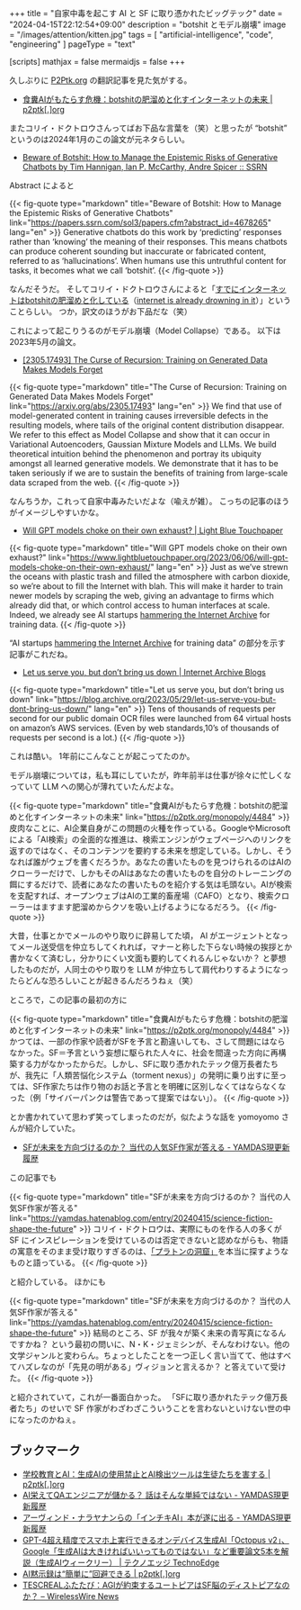 +++
title = "自家中毒を起こす AI と SF に取り憑かれたビッグテック"
date =  "2024-04-15T22:12:54+09:00"
description = "botshit とモデル崩壊"
image = "/images/attention/kitten.jpg"
tags = [ "artificial-intelligence", "code", "engineering" ]
pageType = "text"

[scripts]
  mathjax = false
  mermaidjs = false
+++

久しぶりに [P2Ptk.org](https://p2ptk.org/ "P2Pとかその辺のお話R | Sharing is Caring") の翻訳記事を見た気がする。

- [食糞AIがもたらす危機：botshitの肥溜めと化すインターネットの未来 | p2ptk[.]org](https://p2ptk.org/monopoly/4484)

またコリイ・ドクトロウさんってばお下品な言葉を（笑）と思ったが “botshit” というのは2024年1月のこの論文が元ネタらしい。

- [Beware of Botshit: How to Manage the Epistemic Risks of Generative Chatbots by Tim Hannigan, Ian P. McCarthy, Andre Spicer :: SSRN](https://papers.ssrn.com/sol3/papers.cfm?abstract_id=4678265)

Abstract によると

{{< fig-quote type="markdown" title="Beware of Botshit: How to Manage the Epistemic Risks of Generative Chatbots" link="https://papers.ssrn.com/sol3/papers.cfm?abstract_id=4678265" lang="en" >}}
Generative chatbots do this work by ‘predicting’ responses rather than ‘knowing’ the meaning of their responses. This means chatbots can produce coherent sounding but inaccurate or fabricated content, referred to as ‘hallucinations’. When humans use this untruthful content for tasks, it becomes what we call ‘botshit’.
{{< /fig-quote >}}

なんだそうだ。
そしてコリイ・ドクトロウさんによると「[すでにインターネットはbotshitの肥溜めと化している](https://p2ptk.org/monopoly/4484 "食糞AIがもたらす危機：botshitの肥溜めと化すインターネットの未来 | p2ptk[.]org")（[internet is already drowning in it](https://pluralistic.net/2024/03/14/inhuman-centipede/#enshittibottification "Pluralistic: The Coprophagic AI crisis (14 Mar 2024) – Pluralistic: Daily links from Cory Doctorow")）」ということらしい。
つか，訳文のほうがお下品だな（笑）

これによって起こりうるのがモデル崩壊（Model Collapse）である。
以下は2023年5月の論文。

- [[2305.17493] The Curse of Recursion: Training on Generated Data Makes Models Forget](https://arxiv.org/abs/2305.17493)

{{< fig-quote type="markdown" title="The Curse of Recursion: Training on Generated Data Makes Models Forget" link="https://arxiv.org/abs/2305.17493" lang="en" >}}
We find that use of model-generated content in training causes irreversible defects in the resulting models, where tails of the original content distribution disappear. We refer to this effect as Model Collapse and show that it can occur in Variational Autoencoders, Gaussian Mixture Models and LLMs.  We build theoretical intuition behind the phenomenon and portray its ubiquity amongst all learned generative models. We demonstrate that it has to be taken seriously if we are to sustain the benefits of training from large-scale data scraped from the web.
{{< /fig-quote >}}

なんちうか，これって自家中毒みたいだよな（喩えが雑）。
こっちの記事のほうがイメージしやすいかな。

- [Will GPT models choke on their own exhaust? | Light Blue Touchpaper](https://www.lightbluetouchpaper.org/2023/06/06/will-gpt-models-choke-on-their-own-exhaust/)

{{< fig-quote type="markdown" title="Will GPT models choke on their own exhaust?" link="https://www.lightbluetouchpaper.org/2023/06/06/will-gpt-models-choke-on-their-own-exhaust/" lang="en" >}}
Just as we’ve strewn the oceans with plastic trash and filled the atmosphere with carbon dioxide, so we’re about to fill the Internet with blah. This will make it harder to train newer models by scraping the web, giving an advantage to firms which already did that, or which control access to human interfaces at scale. Indeed, we already see AI startups [hammering the Internet Archive](https://blog.archive.org/2023/05/29/let-us-serve-you-but-dont-bring-us-down/) for training data.
{{< /fig-quote >}}

“AI startups [hammering the Internet Archive](https://blog.archive.org/2023/05/29/let-us-serve-you-but-dont-bring-us-down/) for training data” の部分を示す記事がこれだね。

- [Let us serve you, but don’t bring us down | Internet Archive Blogs](https://blog.archive.org/2023/05/29/let-us-serve-you-but-dont-bring-us-down/)

{{< fig-quote type="markdown" title="Let us serve you, but don’t bring us down" link="https://blog.archive.org/2023/05/29/let-us-serve-you-but-dont-bring-us-down/" lang="en" >}}
Tens of thousands of requests per second for our public domain OCR files were launched from 64 virtual hosts on amazon’s AWS services. (Even by web standards,10’s of thousands of requests per second is a lot.)
{{< /fig-quote >}}

これは酷い。
1年前にこんなことが起こってたのか。

モデル崩壊については，私も耳にしていたが，昨年前半は仕事が徐々に忙しくなっていて LLM への関心が薄れていたんだよな。

{{< fig-quote type="markdown" title="食糞AIがもたらす危機：botshitの肥溜めと化すインターネットの未来" link="https://p2ptk.org/monopoly/4484" >}}
皮肉なことに、AI企業自身がこの問題の火種を作っている。GoogleやMicrosoftによる「AI検索」の全面的な推進は、検索エンジンがウェブページへのリンクを返すのではなく、そのコンテンツを要約する未来を想定している。しかし、そうなれば誰がウェブを書くだろうか。あなたの書いたものを見つけられるのはAIのクローラーだけで、しかもそのAIはあなたの書いたものを自分のトレーニングの餌にするだけで、読者にあなたの書いたものを紹介する気は毛頭ない。AIが検索を支配すれば、オープンウェブはAIの工業的畜産場（CAFO）となり、検索クローラーはますます肥溜めからクソを吸い上げるようになるだろう。
{{< /fig-quote >}}

大昔，仕事とかでメールのやり取りに辟易してた頃， AI がエージェントとなってメール送受信を仲立ちしてくれれば，マナーと称した下らない時候の挨拶とか書かなくて済むし，分かりにくい文面も要約してくれるんじゃないか？ と夢想したものだが，人同士のやり取りを LLM が仲立ちして肩代わりするようになったらどんな恐ろしいことが起きるんだろうねぇ（笑）

ところで，この記事の最初の方に

{{< fig-quote type="markdown" title="食糞AIがもたらす危機：botshitの肥溜めと化すインターネットの未来" link="https://p2ptk.org/monopoly/4484" >}}
かつては、一部の作家や読者がSFを予言と勘違いしても、さして問題にはならなかった。SF＝予言という妄想に駆られた人々に、社会を間違った方向に再構築する力がなかったからだ。しかし、SFに取り憑かれたテック億万長者たちが、我先に「人類苦悩化システム（torment nexus）」の発明に乗り出すに至っては、SF作家たちは作り物のお話と予言とを明確に区別しなくてはならなくなった（例「サイバーパンクは警告であって提案ではない」）。
{{< /fig-quote >}}

とか書かれていて思わず笑ってしまったのだが，似たような話を yomoyomo さんが紹介していた。

- [SFが未来を方向づけるのか？ 当代の人気SF作家が答える - YAMDAS現更新履歴](https://yamdas.hatenablog.com/entry/20240415/science-fiction-shape-the-future)

この記事でも

{{< fig-quote type="markdown" title="SFが未来を方向づけるのか？ 当代の人気SF作家が答える" link="https://yamdas.hatenablog.com/entry/20240415/science-fiction-shape-the-future" >}}
コリイ・ドクトロウは、実際にものを作る人の多くが SF にインスピレーションを受けているのは否定できないと認めながらも、物語の寓意をそのまま受け取りすぎるのは、[「プラトンの洞窟」](https://ja.wikipedia.org/wiki/%E6%B4%9E%E7%AA%9F%E3%81%AE%E6%AF%94%E5%96%A9)を本当に探すようなものと語っている。
{{< /fig-quote >}}

と紹介している。
ほかにも

{{< fig-quote type="markdown" title="SFが未来を方向づけるのか？ 当代の人気SF作家が答える" link="https://yamdas.hatenablog.com/entry/20240415/science-fiction-shape-the-future" >}}
結局のところ、SF が我々が築く未来の青写真になるんですかね？ という最初の問いに、N・K・ジェミシンが、そんなわけない。他の文学ジャンルと変わらん。ちょっとしたことを一つ正しく言い当てて、他はすべてハズレなのが「先見の明がある」ヴィジョンと言えるか？ と答えていて受けた。
{{< /fig-quote >}}

と紹介されていて，これが一番面白かった。
「SFに取り憑かれたテック億万長者たち」のせいで SF 作家がわざわざこういうことを言わないといけない世の中になったのかねぇ。

## ブックマーク

- [学校教育とAI：生成AIの使用禁止とAI検出ツールは生徒たちを害する | p2ptk[.]org](https://p2ptk.org/ai/4486)
- [AI栄えてQAエンジニアが儲かる？ 話はそんな単純ではない - YAMDAS現更新履歴](https://yamdas.hatenablog.com/entry/20240415/quality-assurance-and-ai)
- [アーヴィンド・ナラヤナンらの「インチキAI」本が遂に出る - YAMDAS現更新履歴](https://yamdas.hatenablog.com/entry/20240415/ai-snake-oil)
- [GPT-4超え精度でスマホ上実行できるオンデバイス生成AI「Octopus v2」、Google「生成AIは大きければいいってものではない」など重要論文5本を解説（生成AIウィークリー） | テクノエッジ TechnoEdge](https://www.techno-edge.net/article/2024/04/08/3130.html)
- [AI黙示録は“簡単に”回避できる | p2ptk[.]org](https://p2ptk.org/ai/4500)
- [TESCREALふたたび：AGIが約束するユートピアはSF脳のディストピアなのか？ – WirelessWire News](https://wirelesswire.jp/2024/05/86454/)
